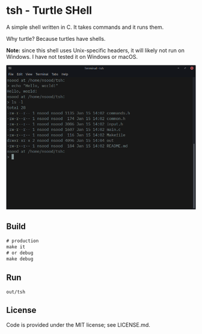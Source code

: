 # tsh - Turtle SHell

A simple shell written in C. It takes commands and it runs them.

Why turtle? Because turtles have shells.

**Note:** since this shell uses Unix-specific headers, it will likely not run on Windows. I have not tested it on Windows or macOS.

![Screenshot of shell](screenshot.png)

## Build

    # production
    make it
    # or debug
    make debug


## Run

    out/tsh

## License

Code is provided under the MIT license; see LICENSE.md.